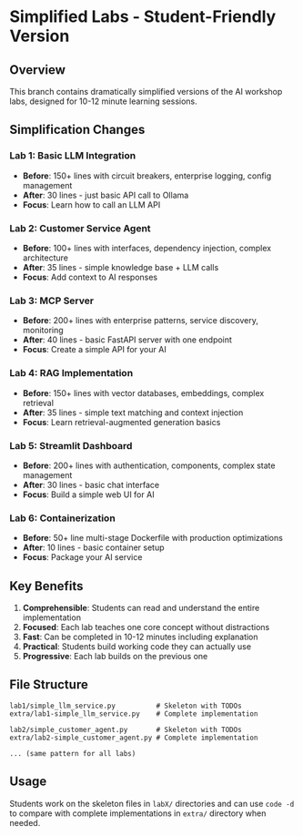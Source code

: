 # Simplified Labs - Student-Friendly Version

## Overview
This branch contains dramatically simplified versions of the AI workshop labs, designed for 10-12 minute learning sessions.

## Simplification Changes

### Lab 1: Basic LLM Integration
- **Before**: 150+ lines with circuit breakers, enterprise logging, config management
- **After**: 30 lines - just basic API call to Ollama
- **Focus**: Learn how to call an LLM API

### Lab 2: Customer Service Agent  
- **Before**: 100+ lines with interfaces, dependency injection, complex architecture
- **After**: 35 lines - simple knowledge base + LLM calls
- **Focus**: Add context to AI responses

### Lab 3: MCP Server
- **Before**: 200+ lines with enterprise patterns, service discovery, monitoring
- **After**: 40 lines - basic FastAPI server with one endpoint
- **Focus**: Create a simple API for your AI

### Lab 4: RAG Implementation
- **Before**: 150+ lines with vector databases, embeddings, complex retrieval
- **After**: 35 lines - simple text matching and context injection
- **Focus**: Learn retrieval-augmented generation basics

### Lab 5: Streamlit Dashboard
- **Before**: 200+ lines with authentication, components, complex state management
- **After**: 30 lines - basic chat interface
- **Focus**: Build a simple web UI for AI

### Lab 6: Containerization
- **Before**: 50+ line multi-stage Dockerfile with production optimizations
- **After**: 10 lines - basic container setup
- **Focus**: Package your AI service

## Key Benefits

1. **Comprehensible**: Students can read and understand the entire implementation
2. **Focused**: Each lab teaches one core concept without distractions
3. **Fast**: Can be completed in 10-12 minutes including explanation
4. **Practical**: Students build working code they can actually use
5. **Progressive**: Each lab builds on the previous one

## File Structure

```
lab1/simple_llm_service.py          # Skeleton with TODOs
extra/lab1-simple_llm_service.py    # Complete implementation

lab2/simple_customer_agent.py       # Skeleton with TODOs  
extra/lab2-simple_customer_agent.py # Complete implementation

... (same pattern for all labs)
```

## Usage

Students work on the skeleton files in `labX/` directories and can use `code -d` to compare with complete implementations in `extra/` directory when needed.